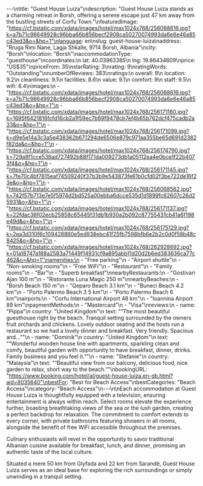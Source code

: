 ---\ntitle: "Guest House Luiza"\ndescription: "Guest House Luiza stands as a charming retreat in Borsh, offering a serene escape just 47 km away from the bustling streets of Corfu Town."\nfeaturedImage: "https://cf.bstatic.com/xdata/images/hotel/max1024x768/256068616.jpg?k=a7b71c98649928c96bba66b856becf2908ca50270074993da6e6e46a85c43ed3&o=&hp=1"\nlanguage: en\nslug: guest-house-luiza\naddress: "Rruga Rimi Nane, Lagja Shkalle, 9714 Borsh, Albania"\ncity: "Borsh"\nlocation: "Borsh"\naccommodationType: "guesthouse"\ncoordinates:\n  lat: 40.03963385\n  lng: 19.86434609\nprice: "US$35"\npriceFrom: 35\nstarRating: 3\nrating: 9\nratingWords: "Outstanding"\nnumberOfReviews: 383\nratings:\n  overall: 9\n  location: 9.2\n  cleanliness: 9.1\n  facilities: 8.6\n  value: 9.1\n  comfort: 9\n  staff: 9.5\n  wifi: 8.4\nimages:\n  - "https://cf.bstatic.com/xdata/images/hotel/max1024x768/256068616.jpg?k=a7b71c98649928c96bba66b856becf2908ca50270074993da6e6e46a85c43ed3&o=&hp=1"\n  - "https://cf.bstatic.com/xdata/images/hotel/max1024x768/256171160.jpg?k=1695f6421816fcfd16cb2a1f59ec7b69f9478cb7ef4b65b762dcf475cadb2a33&o=&hp=1"\n  - "https://cf.bstatic.com/xdata/images/hotel/max1024x768/256171099.jpg?k=d9e5e14a3c3a5e438362b671294de6506e879c971aa355be65d691d2382f82da&o=&hp=1"\n  - "https://cf.bstatic.com/xdata/images/hotel/max1024x768/256174790.jpg?k=729a8f1cce538ad727492b88f171da009273db1a05112ea4e0bce1f22b4073f4&o=&hp=1"\n  - "https://cf.bstatic.com/xdata/images/hotel/max1024x768/256171145.jpg?k=7fe70c4bf7815eaf74509240f37b3b9e543873fe61b0cfd02f3be722de16f23e&o=&hp=1"\n  - "https://cf.bstatic.com/xdata/images/hotel/max1024x768/256068562.jpg?k=742f57b713e7e5f5974d2bd525a00ebba6dcce535d1d1899fc62607c26d25931&o=&hp=1"\n  - "https://cf.bstatic.com/xdata/images/hotel/max1024x768/256171137.jpg?k=22fdac38f02ecb25858c65445f31db1b930a2b092c87755431cb41a6f198e49d&o=&hp=1"\n  - "https://cf.bstatic.com/xdata/images/hotel/max1024x768/256175129.jpg?k=2ea3d310f6c109428860e5ed938ebc41f25fb7598bfb6e2b2c0d0f58b48c8425&o=&hp=1"\n  - "https://cf.bstatic.com/xdata/images/hotel/max1024x768/262928692.jpg?k=01a18747a188a2583a71449f14931cf9a895abb11d20d2b6ed383636ca77c462&o=&hp=1"\namenities:\n  - "Free parking"\n  - "Airport shuttle"\n  - "Non-smoking rooms"\n  - "Free WiFi"\n  - "Restaurant"\n  - "Family rooms"\n  - "Bar"\n  - "Superb breakfast"\nnearbyRestaurants:\n  - "Gostivari Ajan 100 m"\n  - "Ristorante Luna Magic 250 m"\nnearbyBeaches:\n  - "Borsh Beach 150 m"\n  - "Qeparo Beach 3.1 km"\n  - "Buneci Beach 4.2 km"\n  - "Porto Palermo Beach 3 5 km"\n  - "Porto Palermo Beach 6 km"\nairports:\n  - "Corfu International Airport 48 km"\n  - "Ioannina Airport 89 km"\npaymentMethods:\n  - "Mastercard"\n  - "Visa"\nreviews:\n  - name: "Pippa"\n    country: "United Kingdom"\n    text: "“The most beautiful guesthouse right by the beach. Tranquil setting surrounded by the owners fruit orchards and chickens. Lovely outdoor seating and the hosts run a restaurant so we had a lovely dinner and breakfast. Very friendly. Spacious and...”"\n  - name: "Dominik"\n    country: "United Kingdom"\n    text: "“Wonderful wooden house line with apartments, sparkling clean and comfy, beautiful garden with opportunity to have breakfast, dinner, drinks. Family business and you feel it.”"\n  - name: "Stefanie"\n    country: "Malaysia"\n    text: "“Beautiful view from our balcony, delicious food, nice garden to relax, short way to the beach.”"\nbookingURL: "https://www.booking.com/hotel/al/guest-house-luiza.en-gb.html?aid=8035640"\nbestFor: "Best for Beach Access"\nbestCategories: "Beach Access"\ncategory: "Beach Access"\n---\n\nEach accommodation at Guest House Luiza is thoughtfully equipped with a television, ensuring entertainment is always within reach. Select rooms elevate the experience further, boasting breathtaking views of the sea or the lush garden, creating a perfect backdrop for relaxation. The commitment to comfort extends to every corner, with private bathrooms featuring showers in all rooms, alongside the benefit of free WiFi accessible throughout the premises.

Culinary enthusiasts will revel in the opportunity to savor traditional Albanian cuisine available for breakfast, lunch, and dinner, promising an authentic taste of the local culture.

Situated a mere 50 km from Glyfada and 22 km from Sarandë, Guest House Luiza serves as an ideal base for exploring the rich surroundings or simply unwinding in a tranquil setting.